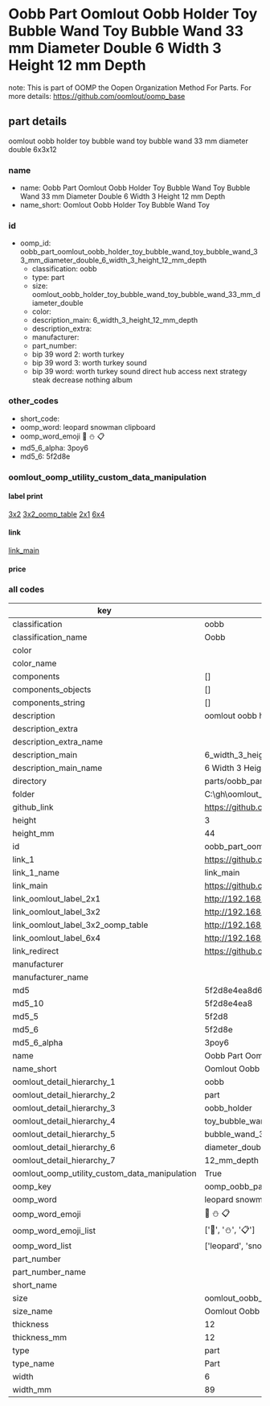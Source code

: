 # Oobb Part Oomlout Oobb Holder Toy Bubble Wand Toy Bubble Wand 33 mm Diameter Double 6 Width 3 Height 12 mm Depth  

note: This is part of OOMP the Oopen Organization Method For Parts. For more details: https://github.com/oomlout/oomp_base

##  part details
  



oomlout oobb holder toy bubble wand toy bubble wand 33 mm diameter double 6x3x12



### name
* name: Oobb Part Oomlout Oobb Holder Toy Bubble Wand Toy Bubble Wand 33 mm Diameter Double 6 Width 3 Height 12 mm Depth
* name_short: Oomlout Oobb Holder Toy Bubble Wand Toy
### id
* oomp_id: oobb_part_oomlout_oobb_holder_toy_bubble_wand_toy_bubble_wand_33_mm_diameter_double_6_width_3_height_12_mm_depth
  * classification: oobb
  * type: part
  * size: oomlout_oobb_holder_toy_bubble_wand_toy_bubble_wand_33_mm_diameter_double
  * color: 
  * description_main: 6_width_3_height_12_mm_depth
  * description_extra: 
  * manufacturer: 
  * part_number: 
  * bip 39 word 2: worth turkey
  * bip 39 word 3: worth turkey sound
  * bip 39 word: worth turkey sound direct hub access next strategy steak decrease nothing album

### other_codes
* short_code: 
* oomp_word: leopard snowman clipboard
* oomp_word_emoji :leopard: :snowman: :clipboard:
* md5_6_alpha: 3poy6
* md5_6: 5f2d8e






### oomlout_oomp_utility_custom_data_manipulation
#### label print
[3x2](http://192.168.1.245:1112/?label=oomp%203poy6)
[3x2_oomp_table](http://192.168.1.108:1112/?label=oomp%203poy6)
[2x1](http://192.168.1.242:1112/?label=oomp%203poy6)
[6x4](http://192.168.1.55:1112/?label=oomp%203poy6)    

#### link

[link_main](https://github.com/oomlout/oomlout_oobb_version_4_generated_parts/tree/main/navigation_oomp/oobb/part/oomlout_oobb_holder_toy_bubble_wand_toy_bubble_wand_33_mm_diameter_double/6_width_3_height_12_mm_depth/part)                              

#### price







### all codes 
| key | value |  
| --- | --- |  
| classification | oobb |  
| classification_name | Oobb |  
| color |  |  
| color_name |  |  
| components | [] |  
| components_objects | [] |  
| components_string | [] |  
| description | oomlout oobb holder toy bubble wand toy bubble wand 33 mm diameter double 6x3x12 |  
| description_extra |  |  
| description_extra_name |  |  
| description_main | 6_width_3_height_12_mm_depth |  
| description_main_name | 6 Width 3 Height 12 mm Depth |  
| directory | parts/oobb_part_oomlout_oobb_holder_toy_bubble_wand_toy_bubble_wand_33_mm_diameter_double_6_width_3_height_12_mm_depth |  
| folder | C:\gh\oomlout_oobb_version_4_generated_parts\parts\oobb_part_oomlout_oobb_holder_toy_bubble_wand_toy_bubble_wand_33_mm_diameter_double_6_width_3_height_12_mm_depth |  
| github_link | https://github.com/oomlout/oomlout_oomp_part_src/tree/main/parts/oobb_part_oomlout_oobb_holder_toy_bubble_wand_toy_bubble_wand_33_mm_diameter_double_6_width_3_height_12_mm_depth |  
| height | 3 |  
| height_mm | 44 |  
| id | oobb_part_oomlout_oobb_holder_toy_bubble_wand_toy_bubble_wand_33_mm_diameter_double_6_width_3_height_12_mm_depth |  
| link_1 | https://github.com/oomlout/oomlout_oobb_version_4_generated_parts/tree/main/navigation_oomp/oobb/part/oomlout_oobb_holder_toy_bubble_wand_toy_bubble_wand_33_mm_diameter_double/6_width_3_height_12_mm_depth/part |  
| link_1_name | link_main |  
| link_main | https://github.com/oomlout/oomlout_oobb_version_4_generated_parts/tree/main/navigation_oomp/oobb/part/oomlout_oobb_holder_toy_bubble_wand_toy_bubble_wand_33_mm_diameter_double/6_width_3_height_12_mm_depth/part |  
| link_oomlout_label_2x1 | http://192.168.1.242:1112/?label=oomp%203poy6 |  
| link_oomlout_label_3x2 | http://192.168.1.245:1112/?label=oomp%203poy6 |  
| link_oomlout_label_3x2_oomp_table | http://192.168.1.108:1112/?label=oomp%203poy6 |  
| link_oomlout_label_6x4 | http://192.168.1.55:1112/?label=oomp%203poy6 |  
| link_redirect | https://github.com/oomlout/oomlout_oobb_version_4_generated_parts/tree/main/parts/oobb_oomlout_oobb_holder_toy_bubble_wand_toy_bubble_wand_33_mm_diameter_double_06_03_12 |  
| manufacturer |  |  
| manufacturer_name |  |  
| md5 | 5f2d8e4ea8d6d2a8053743e99fbaafef |  
| md5_10 | 5f2d8e4ea8 |  
| md5_5 | 5f2d8 |  
| md5_6 | 5f2d8e |  
| md5_6_alpha | 3poy6 |  
| name | Oobb Part Oomlout Oobb Holder Toy Bubble Wand Toy Bubble Wand 33 mm Diameter Double 6 Width 3 Height 12 mm Depth |  
| name_short | Oomlout Oobb Holder Toy Bubble Wand Toy |  
| oomlout_detail_hierarchy_1 | oobb |  
| oomlout_detail_hierarchy_2 | part |  
| oomlout_detail_hierarchy_3 | oobb_holder |  
| oomlout_detail_hierarchy_4 | toy_bubble_wand_toy |  
| oomlout_detail_hierarchy_5 | bubble_wand_33_mm |  
| oomlout_detail_hierarchy_6 | diameter_double |  
| oomlout_detail_hierarchy_7 | 12_mm_depth |  
| oomlout_oomp_utility_custom_data_manipulation | True |  
| oomp_key | oomp_oobb_part_oomlout_oobb_holder_toy_bubble_wand_toy_bubble_wand_33_mm_diameter_double_6_width_3_height_12_mm_depth |  
| oomp_word | leopard snowman clipboard |  
| oomp_word_emoji | :leopard: :snowman: :clipboard: |  
| oomp_word_emoji_list | [':leopard:', ':snowman:', ':clipboard:'] |  
| oomp_word_list | ['leopard', 'snowman', 'clipboard'] |  
| part_number |  |  
| part_number_name |  |  
| short_name |  |  
| size | oomlout_oobb_holder_toy_bubble_wand_toy_bubble_wand_33_mm_diameter_double |  
| size_name | Oomlout Oobb Holder Toy Bubble Wand Toy Bubble Wand 33 mm Diameter Double |  
| thickness | 12 |  
| thickness_mm | 12 |  
| type | part |  
| type_name | Part |  
| width | 6 |  
| width_mm | 89 |  
